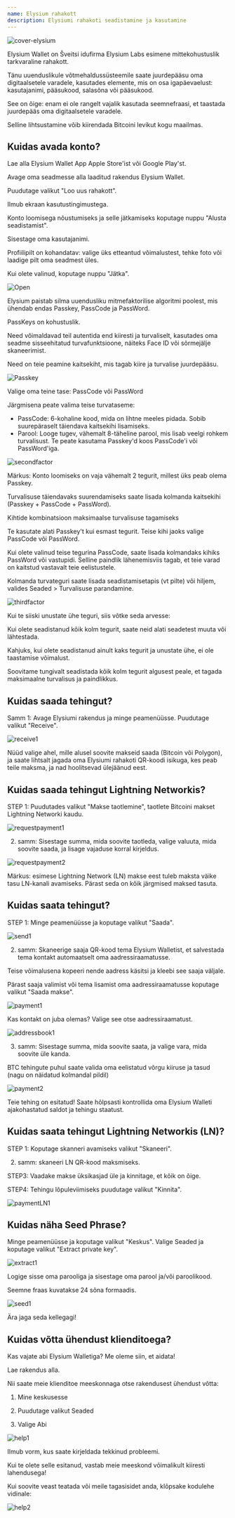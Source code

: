 ```yaml
---
name: Elysium rahakott
description: Elysiumi rahakoti seadistamine ja kasutamine
---
```

![cover-elysium](assets/cover.webp)

Elysium Wallet on Šveitsi idufirma Elysium Labs esimene mittekohustuslik tarkvaraline rahakott.

Tänu uuenduslikule võtmehaldussüsteemile saate juurdepääsu oma digitaalsetele varadele, kasutades elemente, mis on osa igapäevaelust: kasutajanimi, pääsukood, salasõna või pääsukood.

See on õige: enam ei ole rangelt vajalik kasutada seemnefraasi, et taastada juurdepääs oma digitaalsetele varadele.

Selline lihtsustamine võib kiirendada Bitcoini levikut kogu maailmas.

## Kuidas avada konto?

Lae alla Elysium Wallet App Apple Store'ist või Google Play'st.

Avage oma seadmesse alla laaditud rakendus Elysium Wallet.

Puudutage valikut "Loo uus rahakott".

Ilmub ekraan kasutustingimustega.

Konto loomisega nõustumiseks ja selle jätkamiseks koputage nuppu "Alusta seadistamist".

Sisestage oma kasutajanimi.

Profiilipilt on kohandatav: valige üks etteantud võimalustest, tehke foto või laadige pilt oma seadmest üles.

Kui olete valinud, koputage nuppu "Jätka".

![Open](assets/open.webp)

Elysium paistab silma uuendusliku mitmefaktorilise algoritmi poolest, mis ühendab endas Passkey, PassCode ja PassWord.

PassKeys on kohustuslik.

Need võimaldavad teil autentida end kiiresti ja turvaliselt, kasutades oma seadme sisseehitatud turvafunktsioone, näiteks Face ID või sõrmejälje skaneerimist.

Need on teie peamine kaitsekiht, mis tagab kiire ja turvalise juurdepääsu.

![Passkey](assets/passkey.webp)

Valige oma teine tase: PassCode või PassWord

Järgmisena peate valima teise turvataseme:

- PassCode: 6-kohaline kood, mida on lihtne meeles pidada. Sobib suurepäraselt täiendava kaitsekihi lisamiseks.
- Parool: Looge tugev, vähemalt 8-täheline parool, mis lisab veelgi rohkem turvalisust.
Te peate kasutama Passkey'd koos PassCode'i või PassWord'iga.

![secondfactor](assets/secondfactor.webp)

Märkus: Konto loomiseks on vaja vähemalt 2 tegurit, millest üks peab olema Passkey.

Turvalisuse täiendavaks suurendamiseks saate lisada kolmanda kaitsekihi (Passkey + PassCode + PassWord).

Kihtide kombinatsioon maksimaalse turvalisuse tagamiseks

Te kasutate alati Passkey't kui esmast tegurit. Teise kihi jaoks valige PassCode või PassWord.

Kui olete valinud teise tegurina PassCode, saate lisada kolmandaks kihiks PassWord või vastupidi. Selline paindlik lähenemisviis tagab, et teie varad on kaitstud vastavalt teie eelistustele.

Kolmanda turvateguri saate lisada seadistamisetapis (vt pilte) või hiljem, valides Seaded > Turvalisuse parandamine.

![thirdfactor](assets/thirdfactor.webp)

Kui te siiski unustate ühe teguri, siis võtke seda arvesse:

Kui olete seadistanud kõik kolm tegurit, saate neid alati seadetest muuta või lähtestada.

Kahjuks, kui olete seadistanud ainult kaks tegurit ja unustate ühe, ei ole taastamise võimalust.

Soovitame tungivalt seadistada kõik kolm tegurit algusest peale, et tagada maksimaalne turvalisus ja paindlikkus.

## Kuidas saada tehingut?

Samm 1: Avage Elysiumi rakendus ja minge peamenüüsse. Puudutage valikut "Receive".

![receive1](assets/receive1.webp)

Nüüd valige ahel, mille alusel soovite makseid saada (Bitcoin või Polygon), ja saate lihtsalt jagada oma Elysiumi rahakoti QR-koodi isikuga, kes peab teile maksma, ja nad hoolitsevad ülejäänud eest.

## Kuidas saada tehingut Lightning Networkis?

STEP 1: Puudutades valikut "Makse taotlemine", taotlete Bitcoini makset Lightning Networki kaudu.

![requestpayment1](assets/requestpayment1.webp)

2. samm: Sisestage summa, mida soovite taotleda, valige valuuta, mida soovite saada, ja lisage vajaduse korral kirjeldus.

![requestpayment2](assets/requestpayment2.webp)

Märkus: esimese Lightning Network (LN) makse eest tuleb maksta väike tasu LN-kanali avamiseks. Pärast seda on kõik järgmised maksed tasuta.

## Kuidas saata tehingut?

STEP 1: Minge peamenüüsse ja koputage valikut "Saada".

![send1](assets/send1.webp)

2. samm: Skaneerige saaja QR-kood tema Elysium Walletist, et salvestada tema kontakt automaatselt oma aadressiraamatusse.

Teise võimalusena kopeeri nende aadress käsitsi ja kleebi see saaja väljale.

Pärast saaja valimist või tema lisamist oma aadressiraamatusse koputage valikut "Saada makse".

![payment1](assets/payment1.webp)

Kas kontakt on juba olemas? Valige see otse aadressiraamatust.

![addressbook1](assets/addressbook1.webp)

3. samm: Sisestage summa, mida soovite saata, ja valige vara, mida soovite üle kanda.

BTC tehingute puhul saate valida oma eelistatud võrgu kiiruse ja tasud (nagu on näidatud kolmandal pildil)

![payment2](assets/payment2.webp)

Teie tehing on esitatud! Saate hõlpsasti kontrollida oma Elysium Walleti ajakohastatud saldot ja tehingu staatust.

## Kuidas saata tehingut Lightning Networkis (LN)?

STEP 1: Koputage skanneri avamiseks valikut "Skaneeri".

2. samm: skaneeri LN QR-kood maksmiseks.

STEP3: Vaadake makse üksikasjad üle ja kinnitage, et kõik on õige.

STEP4: Tehingu lõpuleviimiseks puudutage valikut "Kinnita".

![paymentLN1](assets/paymentLN1.webp)

## Kuidas näha Seed Phrase?

Minge peamenüüsse ja koputage valikut "Keskus". Valige Seaded ja koputage valikut "Extract private key".

![extract1](assets/extract1.webp)

Logige sisse oma parooliga ja sisestage oma parool ja/või paroolikood.

Seemne fraas kuvatakse 24 sõna formaadis.

![seed1](assets/seed1.webp)

Ära jaga seda kellegagi!

## Kuidas võtta ühendust klienditoega?

Kas vajate abi Elysium Walletiga? Me oleme siin, et aidata!

Lae rakendus alla.

Nii saate meie klienditoe meeskonnaga otse rakendusest ühendust võtta:

1. Mine keskusesse

2. Puudutage valikut Seaded

3. Valige Abi

![help1](assets/help1.webp)

Ilmub vorm, kus saate kirjeldada tekkinud probleemi.

Kui te olete selle esitanud, vastab meie meeskond võimalikult kiiresti lahendusega!

Kui soovite veast teatada või meile tagasisidet anda, klõpsake kodulehe vidinale:

![help2](assets/help2.webp)
